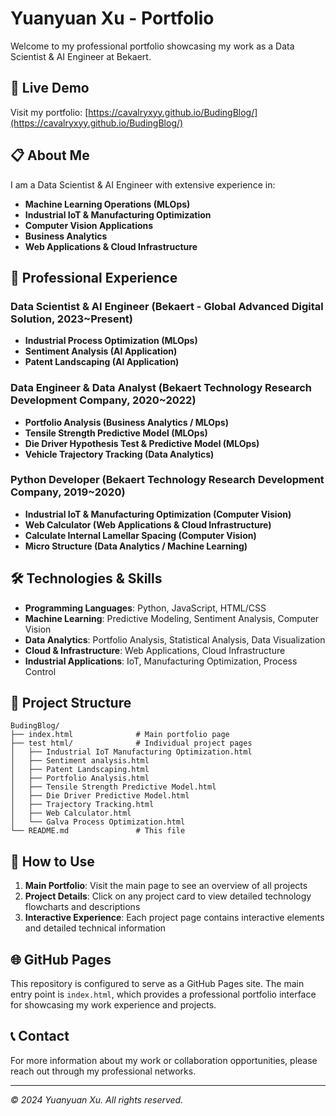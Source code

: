 # Yuanyuan Xu - Portfolio

Welcome to my professional portfolio showcasing my work as a Data Scientist & AI Engineer at Bekaert.

## 🚀 Live Demo

Visit my portfolio: [https://cavalryxyy.github.io/BudingBlog/](https://cavalryxyy.github.io/BudingBlog/)

## 📋 About Me

I am a Data Scientist & AI Engineer with extensive experience in:
- **Machine Learning Operations (MLOps)**
- **Industrial IoT & Manufacturing Optimization**
- **Computer Vision Applications**
- **Business Analytics**
- **Web Applications & Cloud Infrastructure**

## 🏢 Professional Experience

### Data Scientist & AI Engineer (Bekaert - Global Advanced Digital Solution, 2023~Present)
- **Industrial Process Optimization (MLOps)**
- **Sentiment Analysis (AI Application)**
- **Patent Landscaping (AI Application)**

### Data Engineer & Data Analyst (Bekaert Technology Research Development Company, 2020~2022)
- **Portfolio Analysis (Business Analytics / MLOps)**
- **Tensile Strength Predictive Model (MLOps)**
- **Die Driver Hypothesis Test & Predictive Model (MLOps)**
- **Vehicle Trajectory Tracking (Data Analytics)**

### Python Developer (Bekaert Technology Research Development Company, 2019~2020)
- **Industrial IoT & Manufacturing Optimization (Computer Vision)**
- **Web Calculator (Web Applications & Cloud Infrastructure)**
- **Calculate Internal Lamellar Spacing (Computer Vision)**
- **Micro Structure (Data Analytics / Machine Learning)**

## 🛠️ Technologies & Skills

- **Programming Languages**: Python, JavaScript, HTML/CSS
- **Machine Learning**: Predictive Modeling, Sentiment Analysis, Computer Vision
- **Data Analytics**: Portfolio Analysis, Statistical Analysis, Data Visualization
- **Cloud & Infrastructure**: Web Applications, Cloud Infrastructure
- **Industrial Applications**: IoT, Manufacturing Optimization, Process Control

## 📁 Project Structure

```
BudingBlog/
├── index.html              # Main portfolio page
├── test html/              # Individual project pages
│   ├── Industrial IoT Manufacturing Optimization.html
│   ├── Sentiment analysis.html
│   ├── Patent Landscaping.html
│   ├── Portfolio Analysis.html
│   ├── Tensile Strength Predictive Model.html
│   ├── Die Driver Predictive Model.html
│   ├── Trajectory Tracking.html
│   ├── Web Calculator.html
│   └── Galva Process Optimization.html
└── README.md               # This file
```

## 🎯 How to Use

1. **Main Portfolio**: Visit the main page to see an overview of all projects
2. **Project Details**: Click on any project card to view detailed technology flowcharts and descriptions
3. **Interactive Experience**: Each project page contains interactive elements and detailed technical information

## 🌐 GitHub Pages

This repository is configured to serve as a GitHub Pages site. The main entry point is `index.html`, which provides a professional portfolio interface for showcasing my work experience and projects.

## 📞 Contact

For more information about my work or collaboration opportunities, please reach out through my professional networks.

---

*© 2024 Yuanyuan Xu. All rights reserved.*

